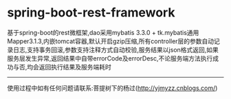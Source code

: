 # spring-boot-rest-framework  
基于spring-boot的rest微框架,dao采用mybatis 3.3.0 + tk.mybatis通用Mapper3.1.3,内嵌tomcat容器,默认开启gzip压缩,所有controller层的参数自动记录日志,支持事务回滚,参数支持注释方式自动校验,服务结果以json格式返回,如果服务层发生异常,返回结果中自带errorCode及errorDesc,不论服务端方法执行成功与否,均会返回执行结果及服务端耗时

---  

使用过程中如有任何问题请联系:菩提树下的杨过(http://yjmyzz.cnblogs.com/)

